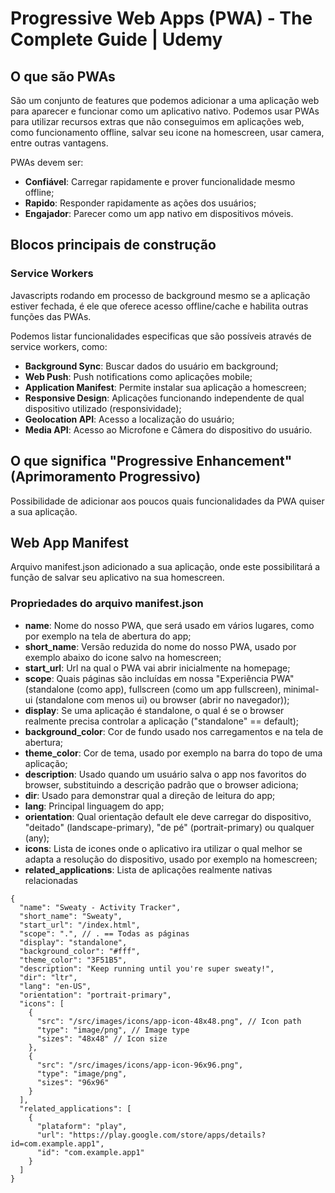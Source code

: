# Progressive Web Apps (PWA) - The Complete Guide | Udemy

## O que são PWAs

São um conjunto de features que podemos adicionar a uma aplicação web para aparecer e funcionar como um aplicativo nativo.
Podemos usar PWAs para utilizar recursos extras que não conseguimos em aplicações web, como funcionamento offline, salvar seu icone na homescreen, usar camera, entre outras vantagens.

PWAs devem ser:

* **Confiável**: Carregar rapidamente e prover funcionalidade mesmo offline;
* **Rapido**: Responder rapidamente as ações dos usuários;
* **Engajador**: Parecer como um app nativo em dispositivos móveis.

## Blocos principais de construção

### Service Workers

Javascripts rodando em processo de background mesmo se a aplicação estiver fechada, é ele que oferece acesso offline/cache e habilita outras funções das PWAs.

Podemos listar funcionalidades especificas que são possíveis através de service workers, como:

* **Background Sync**: Buscar dados do usuário em background;
* **Web Push**: Push notifications como aplicações mobile;
* **Application Manifest**: Permite instalar sua aplicação a homescreen;
* **Responsive Design**: Aplicações funcionando independente de qual dispositivo utilizado (responsividade);
* **Geolocation API**: Acesso a localização do usuário;
* **Media API**: Acesso ao Microfone e Câmera do dispositivo do usuário.

## O que significa "Progressive Enhancement" (Aprimoramento Progressivo)

Possibilidade de adicionar aos poucos quais funcionalidades da PWA quiser a sua aplicação.

## Web App Manifest

Arquivo manifest.json adicionado a sua aplicação, onde este possibilitará a função de salvar seu aplicativo na sua homescreen.

### Propriedades do arquivo manifest.json

* **name**: Nome do nosso PWA, que será usado em vários lugares, como por exemplo na tela de abertura do app;
* **short_name**: Versão reduzida do nome do nosso PWA, usado por exemplo abaixo do icone salvo na homescreen;
* **start_url**: Url na qual o PWA vai abrir inicialmente na homepage;
* **scope**: Quais páginas são incluídas em nossa "Experiência PWA" (standalone (como app), fullscreen (como um app fullscreen), minimal-ui (standalone com menos ui) ou browser (abrir no navegador));
* **display**: Se uma aplicação é standalone, o qual é se o browser realmente precisa controlar a aplicação ("standalone" == default);
* **background_color**: Cor de fundo usado nos carregamentos e na tela de abertura;
* **theme_color**: Cor de tema, usado por exemplo na barra do topo de uma aplicação;
* **description**: Usado quando um usuário salva o app nos favoritos do browser, substituindo a descrição padrão que o browser adiciona;
* **dir**: Usado para demonstrar qual a direção de leitura do app;
* **lang**: Principal linguagem do app;
* **orientation**: Qual orientação default ele deve carregar do dispositivo, "deitado" (landscape-primary), "de pé" (portrait-primary) ou qualquer (any);
* **icons**: Lista de icones onde o aplicativo ira utilizar o qual melhor se adapta a resolução do dispositivo, usado por exemplo na homescreen;
* **related_applications**: Lista de aplicações realmente nativas relacionadas

```node
{
  "name": "Sweaty - Activity Tracker",
  "short_name": "Sweaty",
  "start_url": "/index.html",
  "scope": ".", // . == Todas as páginas
  "display": "standalone",
  "background_color": "#fff",
  "theme_color": "3F51B5",
  "description": "Keep running until you're super sweaty!",
  "dir": "ltr",
  "lang": "en-US",
  "orientation": "portrait-primary",
  "icons": [
    {
      "src": "/src/images/icons/app-icon-48x48.png", // Icon path
      "type": "image/png", // Image type
      "sizes": "48x48" // Icon size
    },
    {
      "src": "/src/images/icons/app-icon-96x96.png",
      "type": "image/png",
      "sizes": "96x96"
    }
  ],
  "related_applications": [
    {
      "plataform": "play",
      "url": "https://play.google.com/store/apps/details?id=com.example.app1",
      "id": "com.example.app1"
    }
  ]
}
```
